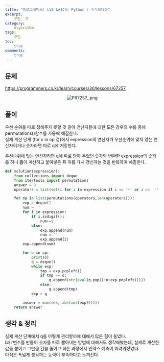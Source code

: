 ```yaml
---
title: "프로그래머스[ LV2 &#124; Python ] 수식최대화"
excerpt: 
    구현, 큐
category: 
    Algorithm
tags: 
    구현
toc: 
    true
comments: 
    true
---
```


<style type = 'text/css'>
    .o{
    font-weight: bold;
    color:orange;
    }
</style>

## 문제  
<https://programmers.co.kr/learn/courses/30/lessons/67257>
<p align = "center"><img alt = "P67257_.png" src = "../../assets/images/programmers/P_67257.png"></p>

## 풀이  
우선 순위를 따로 정해주지 못할 것 같아 연산자들에 대한 모든 경우의 수를 통해 permutations()함수를 사용해 해결한다.  
실제 계산 단계 (for o in op 절)에서 expression의 연산자가 우선순위에 맞지 않는 연산자이거나 숫자라면 따로 q에 저장한다.  

우선순위에 맞는 연산자라면 q에 따로 담아 두었던 숫자와 변환한 expression의 숫자를 하나 뽑아 계산하고 붙여넣은 뒤 이를 다시 갱신하는 것을 반복하여 해결한다.
 
```python  
def solution(expression):
    from collections import deque
    from itertools import permutations
    answer = 0
    operators = list(set(i for i in expression if i == '+' or i == '-' or i =='*'))

    for op in list(permutations(operators,len(operators))):
        exp = deque()
        num = ''
        for i in expression:
            if i.isdigit():
                num+=i
            else:
                exp.append(num)
                num = ''
                exp.append(i)
        exp.append(num)

        for o in op:
            print(o)
            q = deque()
            while exp:
                tmp = exp.popleft()
                if tmp == o:
                    q.append(str(eval(q.pop()+o+exp.popleft())))
                else:
                    q.append(tmp)
            exp = q

        answer = max(res, abs(int(exp[0])))        
    return answer
```  
## 생각 & 정리  
실제 계산 단계에서 q를 어떻게 관리할까에 대해서 많은 힘이 들었다.  
l과 r변수를 만들어 숫자를 따로 뽑아내는 방법에 대해서도 생각해봤는데, 실제로 계산한 값을 붙이고 그만큼 칸을 줄이고 하는 과정에서 인덱스 예측이 어려워졌었다.  
아직은 폭넓게 생각하는 능력이 부족하다고 느껴진다.